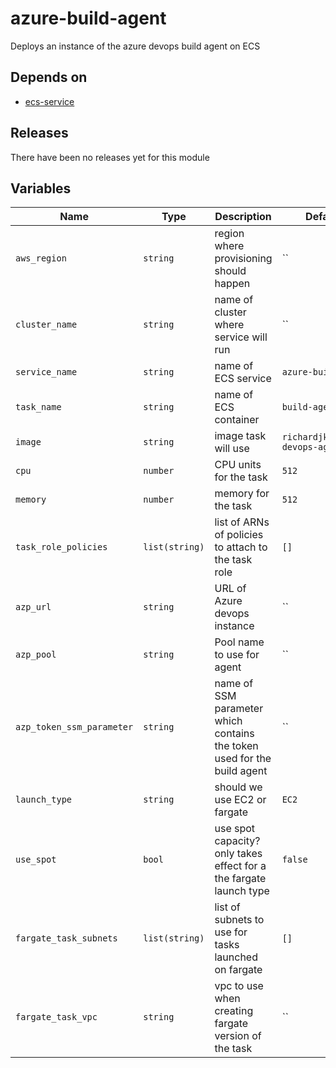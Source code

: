 azure-build-agent
======


Deploys an instance of the azure devops build agent on ECS

Depends on
------

* [ecs-service](../ecs-service/README.md)



Releases
------


There have been no releases yet for this module

Variables
------

|Name | Type | Description | Default Value|
--- | --- | --- | ---
`aws_region` | `string` | region where provisioning should happen | ``
`cluster_name` | `string` | name of cluster where service will run | ``
`service_name` | `string` | name of ECS service | `azure-build-agent`
`task_name` | `string` | name of ECS container | `build-agent`
`image` | `string` | image task will use | `richardjkendall/azure-devops-agent`
`cpu` | `number` | CPU units for the task | `512`
`memory` | `number` | memory for the task | `512`
`task_role_policies` | `list(string)` | list of ARNs of policies to attach to the task role | `[]`
`azp_url` | `string` | URL of Azure devops instance | ``
`azp_pool` | `string` | Pool name to use for agent | ``
`azp_token_ssm_parameter` | `string` | name of SSM parameter which contains the token used for the build agent | ``
`launch_type` | `string` | should we use EC2 or fargate | `EC2`
`use_spot` | `bool` | use spot capacity?  only takes effect for a the fargate launch type | `false`
`fargate_task_subnets` | `list(string)` | list of subnets to use for tasks launched on fargate | `[]`
`fargate_task_vpc` | `string` | vpc to use when creating fargate version of the task | ``


